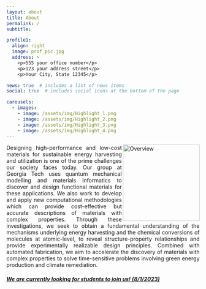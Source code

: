 ```yaml
---
layout: about
title: About
permalink: /
subtitle: 

profile1:
  align: right
  image: prof_pic.jpg
  address: >
    <p>555 your office number</p>
    <p>123 your address street</p>
    <p>Your City, State 12345</p>

news: true  # includes a list of news items
social: true  # includes social icons at the bottom of the page

carousels:
  - images: 
    - image: /assets/img/Highlight_1.png
    - image: /assets/img/Highlight_2.png
    - image: /assets/img/Highlight_3.png
    - image: /assets/img/Highlight_4.png
---
```



<div> 

<img src="{{ site.url }}{{ site.baseurl }}/assets/img/overview.png" title="Overview" align="right" width="200px"/> 
<p style="text-align:justify">Designing high-performance and low-cost materials for sustainable energy harvesting and utilization is one of the prime challenges our society faces today. Our group at Georgia Tech uses quantum mechanical modelling and materials informatics to discover and design functional materials for these applications. We also work to develop and apply new computational methodologies which can provide cost-effective but accurate descriptions of materials with complex properties. Through these investigations, we seek to obtain a fundamental understanding of the mechanisms underlying energy harvesting and the chemical conversions of molecules at atomic-level, to reveal structure-property relationships and provide experimentally realizable design principles. Combined with automated fabrication, we aim to accelerate the discovery of materials with complex properties to solve time-sensitive problems involving green energy production and climate remediation.
</div>


<h5><a href="../openings">We are currently looking for students to join us! (8/1/2023)</a></h5>
<br>
